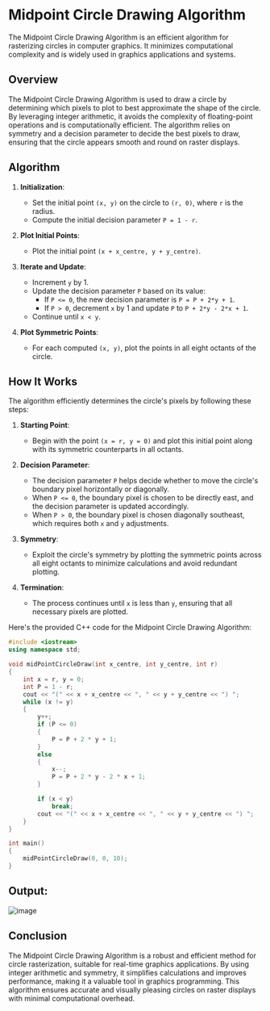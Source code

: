 # Midpoint Circle Drawing Algorithm

The Midpoint Circle Drawing Algorithm is an efficient algorithm for rasterizing circles in computer graphics. It minimizes computational complexity and is widely used in graphics applications and systems.

## Overview

The Midpoint Circle Drawing Algorithm is used to draw a circle by determining which pixels to plot to best approximate the shape of the circle. By leveraging integer arithmetic, it avoids the complexity of floating-point operations and is computationally efficient. The algorithm relies on symmetry and a decision parameter to decide the best pixels to draw, ensuring that the circle appears smooth and round on raster displays.

## Algorithm

1. **Initialization**:
   - Set the initial point `(x, y)` on the circle to `(r, 0)`, where `r` is the radius.
   - Compute the initial decision parameter `P = 1 - r`.

2. **Plot Initial Points**:
   - Plot the initial point `(x + x_centre, y + y_centre)`.

3. **Iterate and Update**:
   - Increment `y` by 1.
   - Update the decision parameter `P` based on its value:
     - If `P <= 0`, the new decision parameter is `P = P + 2*y + 1`.
     - If `P > 0`, decrement `x` by 1 and update `P` to `P + 2*y - 2*x + 1`.
   - Continue until `x < y`.

4. **Plot Symmetric Points**:
   - For each computed `(x, y)`, plot the points in all eight octants of the circle.

## How It Works

The algorithm efficiently determines the circle's pixels by following these steps:

1. **Starting Point**:
   - Begin with the point `(x = r, y = 0)` and plot this initial point along with its symmetric counterparts in all octants.

2. **Decision Parameter**:
   - The decision parameter `P` helps decide whether to move the circle's boundary pixel horizontally or diagonally.
   - When `P <= 0`, the boundary pixel is chosen to be directly east, and the decision parameter is updated accordingly.
   - When `P > 0`, the boundary pixel is chosen diagonally southeast, which requires both `x` and `y` adjustments.

3. **Symmetry**:
   - Exploit the circle's symmetry by plotting the symmetric points across all eight octants to minimize calculations and avoid redundant plotting.

4. **Termination**:
   - The process continues until `x` is less than `y`, ensuring that all necessary pixels are plotted.

Here's the provided C++ code for the Midpoint Circle Drawing Algorithm:

```cpp
#include <iostream>
using namespace std;

void midPointCircleDraw(int x_centre, int y_centre, int r)
{
    int x = r, y = 0;
    int P = 1 - r;
    cout << "(" << x + x_centre << ", " << y + y_centre << ") ";
    while (x != y)
    {
        y++;
        if (P <= 0)
        {
            P = P + 2 * y + 1;
        }
        else
        {
            x--;
            P = P + 2 * y - 2 * x + 1;
        }

        if (x < y)
            break;
        cout << "(" << x + x_centre << ", " << y + y_centre << ") ";
    }
}

int main()
{
    midPointCircleDraw(0, 0, 10);
}
```

## Output:

![image](https://github.com/user-attachments/assets/015dbcb6-c4a0-4c83-9d2c-5c0b99909e5f)

## Conclusion

The Midpoint Circle Drawing Algorithm is a robust and efficient method for circle rasterization, suitable for real-time graphics applications. By using integer arithmetic and symmetry, it simplifies calculations and improves performance, making it a valuable tool in graphics programming. This algorithm ensures accurate and visually pleasing circles on raster displays with minimal computational overhead.

